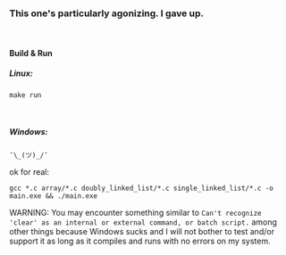 ### This one's particularly agonizing. I gave up.
<br />

#### Build & Run
##### Linux:
```
make run
```
<br />

##### Windows:
```
¯\_(ツ)_/¯
```
ok for real:
```
gcc *.c array/*.c doubly_linked_list/*.c single_linked_list/*.c -o main.exe && ./main.exe
```
WARNING: You may encounter something similar to `Can't recognize 'clear' as an internal or external command, or batch script.` among other things because Windows sucks and I will not bother to test and/or support it as long as it compiles and runs with no errors on my system.